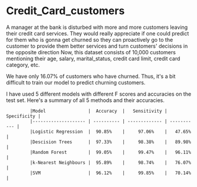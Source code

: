 # Credit_Card_customers

A manager at the bank is disturbed with more and more customers leaving their credit card services. They would really appreciate if one could predict for them who is gonna get churned so they can proactively go to the customer to provide them better services and turn customers' decisions in the opposite direction
Now, this dataset consists of 10,000 customers mentioning their age, salary, marital_status, credit card limit, credit card category, etc. 


We have only 16.07% of customers who have churned. Thus, it's a bit difficult to train our model to predict churning customers.


I have used 5 different models with different F scores and accuracies on the test set. 
Here's a summary of all 5 methods and their accuracies.
             
             |Model                |  Accuracy  |   Sensitivity | Specificity |
             |-------------------- | ---------- | ------------- | ----------- |
             |Logistic Regression  |  90.85%    |     97.06%    |   47.65%    | 
             |Descision Trees      |  97.33%    |     98.38%    |   89.98%    |
             |Random Forest        |  99.05%    |     99.47%    |   96.11%    |
             |k-Nearest Neighbours |  95.89%    |     98.74%    |   76.07%    |
             |SVM                  |  96.12%    |     99.85%    |   70.14%    |
